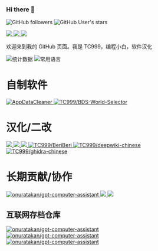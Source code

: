 ### Hi there 👋

![GitHub followers](https://img.shields.io/github/followers/TC999?label=%E5%85%B3%E6%B3%A8%E8%80%85)
![GitHub User's stars](https://img.shields.io/github/stars/TC999?style=flat&logo=github&label=%E6%80%BB%E6%98%9F%E6%A0%87%E6%95%B0)


<a href="https://www.youtube.com/@ctan7038">
<img src="https://img.shields.io/badge/YouTube-FF0000?style=for-the-badge&logo=youtube&logoColor=white">
</a>
<a href="https://t.me/barnamenevisiadmin/">
<img src="https://img.shields.io/badge/telegram-2CA5E0?style=for-the-badge&logo=telegram&logoColor=white">
</a>
<a href="https://space.bilibili.com/648765401">
<img src="https://img.shields.io/badge/bilibili-FF69B4?style=for-the-badge&logo=bilibili&logoColor=white">
</a>

<p align="justify">
欢迎来到我的 GitHub 页面。我是 TC999，编程小白，软件汉化
</p>

<!---
## 编程语言和使用的工具
### 使用编程语言
| Python3 | JavaScript |TypeScript| C |Rust|
|----------|--------|--------|--------|-------|
|<img src="https://github.com/devicons/devicon/blob/master/icons/python/python-original.svg" title="Python"  alt="Python" width="55" height="55"/>|<img src="https://github.com/devicons/devicon/blob/master/icons/javascript/javascript-original.svg" title="JavaScript" alt="JavaScript" width="55" height="55"/>|<img src="https://github.com/devicons/devicon/blob/master/icons/typescript/typescript-original.svg" title="TypeScript" width="55" height="55"/>|<img src="https://github.com/devicons/devicon/blob/master/icons/c/c-original.svg" title="TypeScript" width="55" height="55"/>|<img src="https://github.com/devicons/devicon/blob/master/icons/rust/rust-original.svg" title="Rust"  alt="Rust" width="55" height="55"/>|


### 开发环境及测试环境
| Git | VS Code | Nodejs | VM Ware | Chrome | FireFox |
|-----|---------|--------|---------|--------|---------|
|<img src="https://github.com/devicons/devicon/blob/master/icons/git/git-original.svg" title="Git" alt="Git" width="55" height="55"/>|<img src="https://github.com/devicons/devicon/blob/master/icons/vscode/vscode-original.svg" title="VS Code" alt="VSCode" width="55" height="55"/>|<img src="https://github.com/devicons/devicon/blob/master/icons/nodejs/nodejs-original-wordmark.svg" title="nodejs" alt="NodeJS" width="55" height="55"/>|<img src="vmware-icon.svg" title="VM Ware" alt="vmware" width="55" height="55"/>|<img src="https://github.com/devicons/devicon/blob/master/icons/chrome/chrome-original.svg" title="Chrome" alt="Chrome" width="55" height="55"/>| <img src="https://github.com/devicons/devicon/blob/master/icons/firefox/firefox-original.svg" title="Firefox" alt="firefox" width="55" height="55"/>|

### 操作系统
| Windows | Ubuntu | Arch Linux | Android |
|---------|--------|------------|---------|
|<img src="https://github.com/devicons/devicon/blob/master/icons/windows11/windows11-original.svg" title="Windows" alt="Windows" width="55" height="55"/>| <img src="https://github.com/devicons/devicon/blob/master/icons/ubuntu/ubuntu-original.svg" title="Ubuntu" alt="Ubuntu" width="55" height="55"/>|<img src="https://github.com/devicons/devicon/blob/master/icons/archlinux/archlinux-original.svg" title="Arch Linux" alt="ArchLinux" width="55" height="55"/>|<img src="https://github.com/devicons/devicon/blob/master/icons/android/android-original.svg" title="Android" alt="Android" width="55" height="55"/>|

-->

<picture>
  <source media="(prefers-color-scheme: dark)" srcset="https://github-readme-stats.vercel.app/api?username=TC999&show_icons=true&theme=dark&locale=CN">
  <source media="(prefers-color-scheme: light)" srcset="https://github-readme-stats.vercel.app/api?username=TC999&show_icons=true&locale=CN">
  <img alt="统计数据" src="https://github-readme-stats.vercel.app/api?username=TC999&show_icons=true&locale=CN">
</picture>
<picture>
  <source media="(prefers-color-scheme: dark)" srcset="https://github-readme-stats.vercel.app/api/top-langs/?username=TC999&theme=dark&locale=cn&layout=compact&hide=java">
  <source media="(prefers-color-scheme: light)" srcset="https://github-readme-stats.vercel.app/api/top-langs/?username=TC999&locale=cn&layout=compact&hide=java">
  <img alt="常用语言" src="https://github-readme-stats.vercel.app/api/top-langs/?username=TC999&locale=cn&layout=compact&hide=javascript,java">
</picture>

# 自制软件

<a href="https://github.com/TC999/AppDataCleaner">
<picture>
  <source media="(prefers-color-scheme: dark)" srcset="https://github-readme-stats.vercel.app/api/pin/?username=TC999&repo=AppDataCleaner&theme=dark">
  <source media="(prefers-color-scheme: light)" srcset="https://github-readme-stats.vercel.app/api/pin/?username=TC999&repo=AppDataCleaner">
  <img alt="AppDataCleaner" src="https://github-readme-stats.vercel.app/api/pin/?username=TC999&repo=AppDataCleaner">
</picture>
</a>
<a href="https://github.com/TC999/BDS-World-Selector">
<picture>
  <source media="(prefers-color-scheme: dark)" srcset="https://github-readme-stats.vercel.app/api/pin/?username=TC999&repo=BDS-World-Selector&theme=dark">
  <source media="(prefers-color-scheme: light)" srcset="https://github-readme-stats.vercel.app/api/pin/?username=TC999&repo=BDS-World-Selector">
  <img alt="TC999/BDS-World-Selector" src="https://github-readme-stats.vercel.app/api/pin/?username=TC999&repo=BDS-World-Selector">
</picture>
</a>

# 汉化/二改
<a href="https://github.com/TC999/Structura-Chinese">
<picture>
  <source media="(prefers-color-scheme: dark)" srcset="https://github-readme-stats.vercel.app/api/pin/?username=TC999&repo=Structura-Chinese&theme=dark">
  <source media="(prefers-color-scheme: light)" srcset="https://github-readme-stats.vercel.app/api/pin/?username=TC999&repo=Structura-Chinese">
  <img src="https://github-readme-stats.vercel.app/api/pin/?username=TC999&repo=Structura-Chinese">
</picture>
</a>
<a href="https://github.com/TC999/niconico-chinese">
<picture>
  <source media="(prefers-color-scheme: dark)" srcset="https://github-readme-stats.vercel.app/api/pin/?username=TC999&repo=niconico-chinese&theme=dark">
  <source media="(prefers-color-scheme: light)" srcset="https://github-readme-stats.vercel.app/api/pin/?username=TC999&repo=niconico-chinese">
  <img src="https://github-readme-stats.vercel.app/api/pin/?username=TC999&repo=niconico-chinese">
</picture>
</a>
<a href="https://github.com/TC999/zed-loc">
<picture>
  <source media="(prefers-color-scheme: dark)" srcset="https://github-readme-stats.vercel.app/api/pin/?username=TC999&repo=zed-loc&theme=dark">
  <source media="(prefers-color-scheme: light)" srcset="https://github-readme-stats.vercel.app/api/pin/?username=TC999&repo=zed-loc">
  <img src="https://github-readme-stats.vercel.app/api/pin/?username=TC999&repo=zed-loc">
</picture>
</a>
<a href="https://github.com/TC999/BeriBeri">
<picture>
  <source media="(prefers-color-scheme: dark)" srcset="https://github-readme-stats.vercel.app/api/pin/?username=TC999&repo=BeriBeri&theme=dark">
  <source media="(prefers-color-scheme: light)" srcset="https://github-readme-stats.vercel.app/api/pin/?username=TC999&repo=BeriBeri">
  <img alt="TC999/BeriBeri" src="https://github-readme-stats.vercel.app/api/pin/?username=TC999&repo=BeriBeri">
</picture>
</a>
<a href="https://github.com/TC999/deepwiki-chinese">
<picture>
  <source media="(prefers-color-scheme: dark)" srcset="https://github-readme-stats.vercel.app/api/pin/?username=TC999&repo=deepwiki-chinese&theme=dark">
  <source media="(prefers-color-scheme: light)" srcset="https://github-readme-stats.vercel.app/api/pin/?username=TC999&repo=deepwiki-chinese">
  <img alt="TC999/deepwiki-chinese" src="https://github-readme-stats.vercel.app/api/pin/?username=TC999&repo=deepwiki-chinese">
</picture>
</a>
<a href="https://github.com/TC999/ghidra-chinese">
<picture>
  <source media="(prefers-color-scheme: dark)" srcset="https://github-readme-stats.vercel.app/api/pin/?username=TC999&repo=ghidra-chinese&theme=dark">
  <source media="(prefers-color-scheme: light)" srcset="https://github-readme-stats.vercel.app/api/pin/?username=TC999&repo=ghidra-chinese">
  <img alt="TC999/ghidra-chinese" src="https://github-readme-stats.vercel.app/api/pin/?username=TC999&repo=ghidra-chinese">
</picture>
</a>

# 长期贡献/协作

<a href="https://github.com/maboloshi/github-chinese">
<picture>
  <source media="(prefers-color-scheme: dark)" srcset="https://github-readme-stats.vercel.app/api/pin/?username=maboloshi&repo=github-chinese&theme=dark">
  <source media="(prefers-color-scheme: light)" srcset="https://github-readme-stats.vercel.app/api/pin/?username=maboloshi&repo=github-chinese">
  <img alt="onuratakan/gpt-computer-assistant" src="https://github-readme-stats.vercel.app/api/pin/?username=maboloshi&repo=github-chinese">
</picture>
</a>
<a href="https://github.com/darkmatter2048/WindowsCleaner">
<picture>
  <source media="(prefers-color-scheme: dark)" srcset="https://github-readme-stats.vercel.app/api/pin/?username=darkmatter2048&repo=WindowsCleaner&theme=dark">
  <source media="(prefers-color-scheme: light)" srcset="https://github-readme-stats.vercel.app/api/pin/?username=darkmatter2048&repo=WindowsCleaner">
  <img src="https://github-readme-stats.vercel.app/api/pin/?username=darkmatter2048&repo=WindowsCleaner">
</picture>
</a>
<a href="https://github.com/darkmatter2048/DaYePhotoStudio-2">
<picture>
  <source media="(prefers-color-scheme: dark)" srcset="https://github-readme-stats.vercel.app/api/pin/?username=darkmatter2048&repo=DaYePhotoStudio-2&theme=dark">
  <source media="(prefers-color-scheme: light)" srcset="https://github-readme-stats.vercel.app/api/pin/?username=darkmatter2048&repo=DaYePhotoStudio-2">
  <img src="https://github-readme-stats.vercel.app/api/pin/?username=darkmatter2048&repo=DaYePhotoStudio-2">
</picture>
</a>

<!----
## 个人原创/修改的仓库
<a href="https://github.com/TC999/AppDataCleaner">
<picture>
  <source media="(prefers-color-scheme: dark)" srcset="https://github-readme-stats.vercel.app/api/pin/?username=TC999&repo=AppDataCleaner&theme=dark">
  <source media="(prefers-color-scheme: light)" srcset="https://github-readme-stats.vercel.app/api/pin/?username=TC999&repo=AppDataCleaner">
  <img alt="AppDataCleaner" src="https://github-readme-stats.vercel.app/api/pin/?username=TC999&repo=AppDataCleaner">
</picture>
</a>
<a href="https://github.com/TC999/Structura-Chinese">
<picture>
  <source media="(prefers-color-scheme: dark)" srcset="https://github-readme-stats.vercel.app/api/pin/?username=TC999&repo=Structura-Chinese&theme=dark">
  <source media="(prefers-color-scheme: light)" srcset="https://github-readme-stats.vercel.app/api/pin/?username=TC999&repo=Structura-Chinese">
  <img src="https://github-readme-stats.vercel.app/api/pin/?username=TC999&repo=Structura-Chinese">
</picture>
</a>
<a href="https://github.com/TC999/niconico-chinese">
<picture>
  <source media="(prefers-color-scheme: dark)" srcset="https://github-readme-stats.vercel.app/api/pin/?username=TC999&repo=niconico-chinese&theme=dark">
  <source media="(prefers-color-scheme: light)" srcset="https://github-readme-stats.vercel.app/api/pin/?username=TC999&repo=niconico-chinese">
  <img src="https://github-readme-stats.vercel.app/api/pin/?username=TC999&repo=niconico-chinese">
</picture>
</a>
<a href="https://github.com/TC999/zhihu-full-show">
<picture>
  <source media="(prefers-color-scheme: dark)" srcset="https://github-readme-stats.vercel.app/api/pin/?username=TC999&repo=zhihu-full-show&theme=dark">
  <source media="(prefers-color-scheme: light)" srcset="https://github-readme-stats.vercel.app/api/pin/?username=TC999&repo=zhihu-full-show">
  <img src="https://github-readme-stats.vercel.app/api/pin/?username=TC999&repo=zhihu-full-show">
</picture>
</a>
<a href="https://github.com/TC999/BDS-World-Selector">
<picture>
  <source media="(prefers-color-scheme: dark)" srcset="https://github-readme-stats.vercel.app/api/pin/?username=TC999&repo=BDS-World-Selector&theme=dark">
  <source media="(prefers-color-scheme: light)" srcset="https://github-readme-stats.vercel.app/api/pin/?username=TC999&repo=BDS-World-Selector">
  <img alt="TC999/BDS-World-Selector" src="https://github-readme-stats.vercel.app/api/pin/?username=TC999&repo=BDS-World-Selector">
</picture>
</a>
<a href="https://github.com/TC999/BewlyBewly-Beta">
<picture>
  <source media="(prefers-color-scheme: dark)" srcset="https://github-readme-stats.vercel.app/api/pin/?username=TC999&repo=BewlyBewly-Beta&theme=dark">
  <source media="(prefers-color-scheme: light)" srcset="https://github-readme-stats.vercel.app/api/pin/?username=TC999&repo=BewlyBewly-Beta">
  <img alt="TC999/BewlyBewly-Beta" src="https://github-readme-stats.vercel.app/api/pin/?username=TC999&repo=BewlyBewly-Beta">
</picture>
</a>

## 贡献仓库
<a href="https://github.com/maboloshi/github-chinese">
<picture>
  <source media="(prefers-color-scheme: dark)" srcset="https://github-readme-stats.vercel.app/api/pin/?username=maboloshi&repo=github-chinese&theme=dark">
  <source media="(prefers-color-scheme: light)" srcset="https://github-readme-stats.vercel.app/api/pin/?username=maboloshi&repo=github-chinese">
  <img alt="onuratakan/gpt-computer-assistant" src="https://github-readme-stats.vercel.app/api/pin/?username=maboloshi&repo=github-chinese">
</picture>
</a>
<a href="https://github.com/onuratakan/gpt-computer-assistant">
<picture>
  <source media="(prefers-color-scheme: dark)" srcset="https://github-readme-stats.vercel.app/api/pin/?username=onuratakan&repo=gpt-computer-assistant&theme=dark">
  <source media="(prefers-color-scheme: light)" srcset="https://github-readme-stats.vercel.app/api/pin/?username=onuratakan&repo=gpt-computer-assistant">
  <img alt="onuratakan/gpt-computer-assistant" src="https://github-readme-stats.vercel.app/api/pin/?username=onuratakan&repo=gpt-computer-assistant">
</picture>
</a>
<a href="https://github.com/BewlyBewly/BewlyBewly">
<picture>
  <source media="(prefers-color-scheme: dark)" srcset="https://github-readme-stats.vercel.app/api/pin/?username=BewlyBewly&repo=BewlyBewly&theme=dark">
  <source media="(prefers-color-scheme: light)" srcset="https://github-readme-stats.vercel.app/api/pin/?username=BewlyBewly&repo=BewlyBewly">
  <img alt="onuratakan/gpt-computer-assistant" src="https://github-readme-stats.vercel.app/api/pin/?username=BewlyBewly&repo=BewlyBewly">
</picture>
</a>
<a href="https://github.com/deadlyjack/Acode">
<picture>
  <source media="(prefers-color-scheme: dark)" srcset="https://github-readme-stats.vercel.app/api/pin/?username=deadlyjack&repo=Acode&theme=dark">
  <source media="(prefers-color-scheme: light)" srcset="https://github-readme-stats.vercel.app/api/pin/?username=deadlyjack&repo=Acode">
  <img alt="onuratakan/gpt-computer-assistant" src="https://github-readme-stats.vercel.app/api/pin/?username=deadlyjack&repo=Acode">
</picture>
</a>

-->

## 互联网存档仓库

<a href="https://github.com/TC999/zxdnb-archive">
<picture>
  <source media="(prefers-color-scheme: dark)" srcset="https://github-readme-stats.vercel.app/api/pin/?username=TC999&repo=zxdnb-archive&theme=dark">
  <source media="(prefers-color-scheme: light)" srcset="https://github-readme-stats.vercel.app/api/pin/?username=TC999&repo=zxdnb-archive">
  <img alt="onuratakan/gpt-computer-assistant" src="https://github-readme-stats.vercel.app/api/pin/?username=TC999&repo=zxdnb-archive">
</picture>
</a>
<a href="https://github.com/TC999/mcbbs-archive">
<picture>
  <source media="(prefers-color-scheme: dark)" srcset="https://github-readme-stats.vercel.app/api/pin/?username=TC999&repo=mcbbs-archive&theme=dark">
  <source media="(prefers-color-scheme: light)" srcset="https://github-readme-stats.vercel.app/api/pin/?username=TC999&repo=mcbbs-archive">
  <img alt="onuratakan/gpt-computer-assistant" src="https://github-readme-stats.vercel.app/api/pin/?username=TC999&repo=mcbbs-archive">
</picture>
</a>
<a href="https://github.com/TC999/CHJSL-archive">
<picture>
  <source media="(prefers-color-scheme: dark)" srcset="https://github-readme-stats.vercel.app/api/pin/?username=TC999&repo=CHJSL-archive&theme=dark">
  <source media="(prefers-color-scheme: light)" srcset="https://github-readme-stats.vercel.app/api/pin/?username=TC999&repo=CHJSL-archive">
  <img alt="onuratakan/gpt-computer-assistant" src="https://github-readme-stats.vercel.app/api/pin/?username=TC999&repo=CHJSL-archive">
</picture>
</a>

